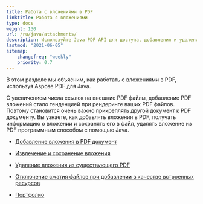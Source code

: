 ```yaml
---
title: Работа с вложениями в PDF 
linktitle: Работа с вложениями
type: docs
weight: 130
url: /ru/java/attachments/
description: Используйте Java PDF API для доступа, добавления и удаления вложений в PDF файлах с использованием Java в ваших приложениях. Полное руководство с примерами кода на Java.
lastmod: "2021-06-05"
sitemap:
    changefreq: "weekly"
    priority: 0.7
---
```


В этом разделе мы объясним, как работать с вложениями в PDF, используя Aspose.PDF для Java.

С увеличением числа ссылок на внешние PDF файлы, добавление PDF вложений стало тенденцией при рендеринге ваших PDF файлов. Поэтому становится очень важно прикреплять другой документ к PDF документу. Вы узнаете, как добавлять вложения в PDF, получать информацию о вложении и сохранять его в файл, удалять вложение из PDF программным способом с помощью Java.

- [Добавление вложения в PDF документ](/pdf/ru/java/add-attachment-to-pdf-document/)
- [Извлечение и сохранение вложения](/pdf/ru/java/extract-and-save-an-attachment/)

- [Удаление вложения из существующего PDF](/pdf/ru/java/removing-attachment-from-an-existing-pdf/)
- [Отключение сжатия файлов при добавлении в качестве встроенных ресурсов](/pdf/ru/java/disable-files-compression-when-adding-as-embedded-resources/)
- [Портфолио](/pdf/ru/java/portfolio/)